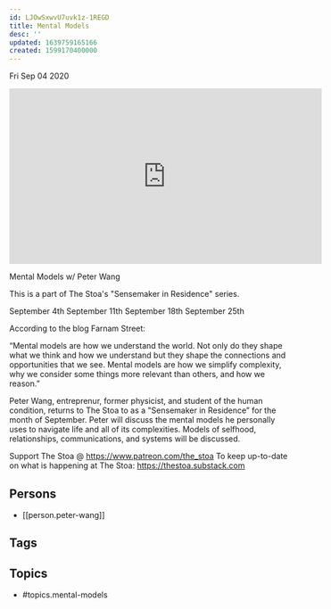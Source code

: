 ```yaml
---
id: LJOwSxwvU7uvk1z-1REGD
title: Mental Models
desc: ''
updated: 1639759165166
created: 1599170400000
---
```





Fri Sep 04 2020

<iframe width="560" height="315" src="https://www.youtube.com/embed/WqqPXH_g1sw" title="Mental Models w/ Peter Wang. September 4th, 2020" frameborder="0" allow="accelerometer; autoplay; clipboard-write; encrypted-media; gyroscope; picture-in-picture" allowfullscreen ></iframe>

Mental Models w/ Peter Wang

This is a part of The Stoa's "Sensemaker in Residence" series. 

September 4th
September 11th
September 18th
September 25th

According to the blog Farnam Street:

“Mental models are how we understand the world. Not only do they shape what we think and how we understand but they shape the connections and opportunities that we see. Mental models are how we simplify complexity, why we consider some things more relevant than others, and how we reason.”

Peter Wang, entreprenur, former physicist, and student of the human condition, returns to The Stoa to as a "Sensemaker in Residence” for the month of September. Peter will discuss the mental models he personally uses to navigate life and all of its complexities. Models of selfhood, relationships, communications, and systems will be discussed.

Support The Stoa @ https://www.patreon.com/the_stoa
To keep up-to-date on what is happening at The Stoa: https://thestoa.substack.com

## Persons

- [[person.peter-wang]]

## Tags



## Topics

- #topics.mental-models


